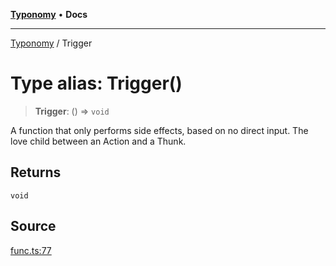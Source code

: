 [**Typonomy**](../README.md) • **Docs**

***

[Typonomy](../globals.md) / Trigger

# Type alias: Trigger()

> **Trigger**: () => `void`

A function that only performs side effects, based on no direct input.
The love child between an Action and a Thunk.

## Returns

`void`

## Source

[func.ts:77](https://github.com/softcraft-development/typonomy/blob/9e2d0980378fcdcaa426a5b6cdba20880ae25840/src/func.ts#L77)
